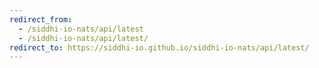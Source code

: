 ```yaml
---
redirect_from:
  - /siddhi-io-nats/api/latest
  - /siddhi-io-nats/api/latest/
redirect_to: https://siddhi-io.github.io/siddhi-io-nats/api/latest/
---
```

